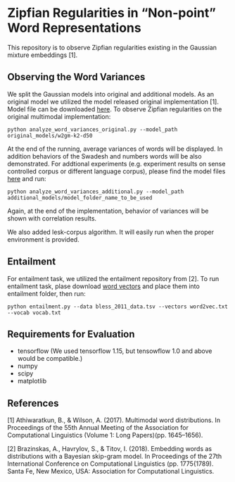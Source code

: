 # Zipfian Regularities in “Non-point” Word Representations

This repository is to observe Zipfian regularities existing in the Gaussian mixture embeddings [1].

## Observing the Word Variances

We split the Gaussian models into original and additional models. As an original model we utilized the model released original implementation [1]. Model file can be downloaded [here](https://drive.google.com/file/d/1BlNxIp8yQ-vG4zxWo_kjrAN2om-1gW4a/view?usp=sharing). To observe Zipfian regularities on the original multimodal implementation:

```
python analyze_word_variances_original.py --model_path original_models/w2gm-k2-d50
```
At the end of the running, average variances of words will be displayed. In addition behaviors of the Swadesh and numbers words will be also demonstrated.
For addtional experiments (e.g. experiment results on sense controlled corpus or different language corpus), please find the model files [here](https://drive.google.com/file/d/1kPWPyFwIXSc8KEcrUYYhWBvrBpDu3nkO/view?usp=sharing) and run:

```
python analyze_word_variances_additional.py --model_path additional_models/model_folder_name_to_be_used
```
Again, at the end of the implementation, behavior of variances will be shown with correlation results. 

We also added lesk-corpus algorithm. It will easily run when the proper environment is provided.

## Entailment

For entailment task, we utilized the entailment repository from [2]. To run entailment task, plase download [word vectors](https://drive.google.com/file/d/19uKgj4Uc3HiG2GFfNpsxjRYZi1nNLQix/view?usp=sharing) and place them into entailment folder, then run:

```
python entailment.py --data bless_2011_data.tsv --vectors word2vec.txt --vocab vocab.txt
```

## Requirements for Evaluation
* tensorflow (We used tensorflow 1.15, but tensowflow 1.0 and above would be compatible.)
* numpy
* scipy
* matplotlib

## References

[1] Athiwaratkun, B., & Wilson, A. (2017). Multimodal  word  distributions. In Proceedings of the 55th Annual Meeting of the Association for Computational Linguistics (Volume 1: Long  Papers)(pp. 1645–1656).

[2] Brazinskas, A., Havrylov, S., & Titov, I. (2018). Embedding words as distributions with a Bayesian skip-gram model. In Proceedings of the 27th International Conference on Computational Linguistics (pp. 1775{1789). Santa Fe, New Mexico, USA: Association for Computational Linguistics.
